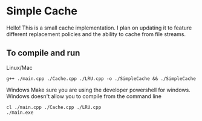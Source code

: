 # Simple Cache
Hello! This is a small cache implementation. I plan on updating it to feature different replacement policies and the ability to cache from file streams.


## To compile and run
Linux/Mac
```
g++ ./main.cpp ./Cache.cpp ./LRU.cpp -o ./SimpleCache && ./SimpleCache
```
Windows
Make sure you are using the developer powershell for windows. Windows doesn't allow you to compile from the command line
```
cl ./main.cpp ./Cache.cpp ./LRU.cpp
./main.exe
```